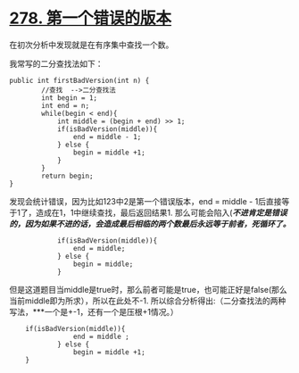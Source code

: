 # [278. 第一个错误的版本](https://leetcode-cn.com/problems/first-bad-version/submissions/)

在初次分析中发现就是在有序集中查找一个数。

我常写的二分查找法如下：

```
public int firstBadVersion(int n) {
        //查找  -->二分查找法
        int begin = 1;
        int end = n;        
        while(begin < end){
            int middle = (begin + end) >> 1;
            if(isBadVersion(middle)){
                end = middle - 1;
            } else {
                begin = middle +1;
            }
        }
        return begin;
}

```
发现会统计错误，因为比如123中2是第一个错误版本，end = middle - 1后直接等于1了，造成在1，1中继续查找，最后返回结果1.
那么可能会陷入(***不进肯定是错误的，因为如果不进的话，会造成最后相临的两个数最后永远等于前者，死循环了。***

```
            if(isBadVersion(middle)){
                end = middle;
            } else {
                begin = middle;
            }
```
但是这道题目当middle是true时，那么前者可能是true，也可能正好是false(那么当前middle即为所求），所以在此处不-1.
所以综合分析得出:（二分查找法的两种写法，***一个是+-1，还有一个是压根+1情况。）


```
    if(isBadVersion(middle)){
                end = middle ;
            } else {
                begin = middle +1;
    }

```



